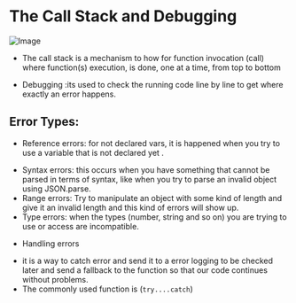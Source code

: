 # The Call Stack and Debugging

![Image](https://miro.medium.com/max/752/1*7GXoHZiIUhlKuKGT22gHmA.png)

* The call stack  is a mechanism to  how for function invocation (call) where function(s) execution, is done, one at a time, from top to bottom

*  Debugging :its used to check the running code line by line to get where exactly an error happens.


## Error Types:
* Reference errors: for not declared vars, it is happened when you try to use a variable that is not declared yet .
- Syntax errors: this occurs when you have something that cannot be parsed in terms of syntax, like when you try to parse an invalid object using JSON.parse.
- Range errors: Try to manipulate an object with some kind of length and give it an invalid length and this kind of errors will show up.
- Type errors: when the types (number, string and so on) you are trying to use or access are incompatible.

*  Handling errors
- it is a way to catch error and send it to a error logging to be checked later and send a fallback to the function so that our code continues without problems.
- The commonly used function is (`try....catch`)